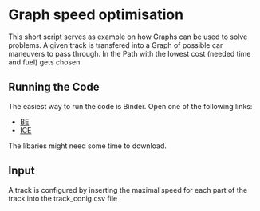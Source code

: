# Graph speed optimisation
 This short script serves as example on how Graphs can be used to solve problems. A given track is transfered into a Graph of possible car maneuvers to pass through. In the Path with the lowest cost (needed time and fuel) gets chosen.

## Running the Code
The easiest way to run the code is Binder. Open one of the following links:
* [BE](https://mybinder.org/v2/gh/LuAmma/Graph-speed-optimisation/HEAD?urlpath=%2Fdoc%2Ftree%2FBE_SpeedProfileOptimisation.ipynb)
* [ICE](https://mybinder.org/v2/gh/LuAmma/Graph-speed-optimisation/HEAD?urlpath=%2Fdoc%2Ftree%2FICE_SpeedProfileOptimisation.ipynb)

The libaries might need some time to download.

## Input
A track is configured by inserting the maximal speed for each part of the track into the track_conig.csv file
